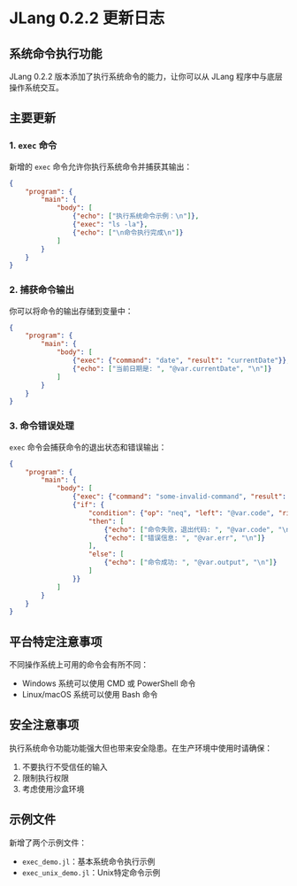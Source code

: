 # JLang 0.2.2 更新日志

## 系统命令执行功能

JLang 0.2.2 版本添加了执行系统命令的能力，让你可以从 JLang 程序中与底层操作系统交互。

## 主要更新

### 1. `exec` 命令

新增的 `exec` 命令允许你执行系统命令并捕获其输出：

```json
{
    "program": {
        "main": {
            "body": [
                {"echo": ["执行系统命令示例：\n"]},
                {"exec": "ls -la"},
                {"echo": ["\n命令执行完成\n"]}
            ]
        }
    }
}
```

### 2. 捕获命令输出

你可以将命令的输出存储到变量中：

```json
{
    "program": {
        "main": {
            "body": [
                {"exec": {"command": "date", "result": "currentDate"}},
                {"echo": ["当前日期是: ", "@var.currentDate", "\n"]}
            ]
        }
    }
}
```

### 3. 命令错误处理

`exec` 命令会捕获命令的退出状态和错误输出：

```json
{
    "program": {
        "main": {
            "body": [
                {"exec": {"command": "some-invalid-command", "result": "output", "error": "err", "exitCode": "code"}},
                {"if": {
                    "condition": {"op": "neq", "left": "@var.code", "right": 0},
                    "then": [
                        {"echo": ["命令失败，退出代码: ", "@var.code", "\n"]},
                        {"echo": ["错误信息: ", "@var.err", "\n"]}
                    ],
                    "else": [
                        {"echo": ["命令成功: ", "@var.output", "\n"]}
                    ]
                }}
            ]
        }
    }
}
```

## 平台特定注意事项

不同操作系统上可用的命令会有所不同：

- Windows 系统可以使用 CMD 或 PowerShell 命令
- Linux/macOS 系统可以使用 Bash 命令

## 安全注意事项

执行系统命令功能功能强大但也带来安全隐患。在生产环境中使用时请确保：

1. 不要执行不受信任的输入
2. 限制执行权限
3. 考虑使用沙盒环境

## 示例文件

新增了两个示例文件：

- `exec_demo.jl`：基本系统命令执行示例
- `exec_unix_demo.jl`：Unix特定命令示例
